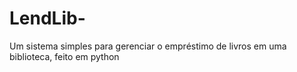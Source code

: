 # LendLib-
Um sistema simples para gerenciar o empréstimo de livros em uma biblioteca, feito em python
